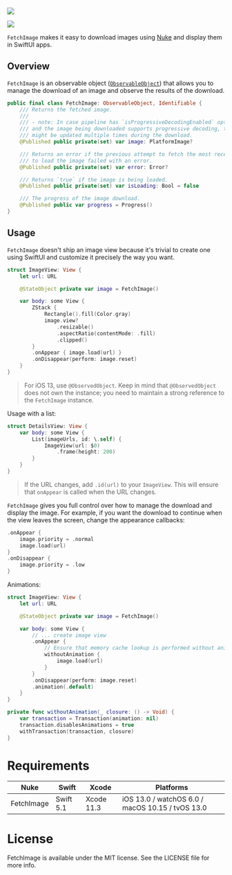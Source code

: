 <br/>

<img alr="fetchimage library logo" src="https://user-images.githubusercontent.com/1567433/110703387-b6c58000-81c1-11eb-806d-8f9d97dc5ecd.png">

<p align="left">
<img src="https://img.shields.io/badge/platforms-iOS%2C%20macOS%2C%20watchOS%2C%20tvOS-lightgrey.svg">
</p>

`FetchImage` makes it easy to download images using [Nuke](https://github.com/kean/Nuke) and display them in SwiftUI apps.

## Overview

`FetchImage` is an observable object ([`ObservableObject`](https://developer.apple.com/documentation/combine/observableobject)) that allows you to manage the download of an image and observe the results of the download.

```swift
public final class FetchImage: ObservableObject, Identifiable {
    /// Returns the fetched image.
    ///
    /// - note: In case pipeline has `isProgressiveDecodingEnabled` option enabled
    /// and the image being downloaded supports progressive decoding, the `image`
    /// might be updated multiple times during the download.
    @Published public private(set) var image: PlatformImage?

    /// Returns an error if the previous attempt to fetch the most recent attempt
    /// to load the image failed with an error.
    @Published public private(set) var error: Error?

    /// Returns `true` if the image is being loaded.
    @Published public private(set) var isLoading: Bool = false

    /// The progress of the image download.
    @Published public var progress = Progress()
}
```

## Usage

`FetchImage` doesn't ship an image view because it's trivial to create one using SwiftUI and customize it precisely the way you want. 

```swift
struct ImageView: View {
    let url: URL

    @StateObject private var image = FetchImage()

    var body: some View {
        ZStack {
            Rectangle().fill(Color.gray)
            image.view?
                .resizable()
                .aspectRatio(contentMode: .fill)
                .clipped()
        }
        .onAppear { image.load(url) }
        .onDisappear(perform: image.reset)
    }
}
```

> For iOS 13, use `@ObservedObject`. Keep in mind that `@ObservedObject` does not own the instance; you need to maintain a strong reference to the `FetchImage` instance.

Usage with a list:

```swift
struct DetailsView: View {
    var body: some View {
        List(imageUrls, id: \.self) {
            ImageView(url: $0)
                .frame(height: 200)
        }
    }
}
```

> If the URL changes, add `.id(url)` to your `ImageView`. This will ensure that `onAppear` is called when the URL changes.

`FetchImage` gives you full control over how to manage the download and display the image. For example, if you want the download to continue when the view leaves the screen, change the appearance callbacks:

```swift
.onAppear {
    image.priority = .normal
    image.load(url)
}
.onDisappear {
    image.priority = .low
}
```

Animations:

```swift
struct ImageView: View {
    let url: URL

    @StateObject private var image = FetchImage()

    var body: some View {
        // ... create image view 
        .onAppear {
            // Ensure that memory cache lookup is performed without animations
            withoutAnimation {
                image.load(url)
            }
        }
        .onDisappear(perform: image.reset)
        .animation(.default)
    }
}

private func withoutAnimation(_ closure: () -> Void) {
    var transaction = Transaction(animation: nil)
    transaction.disablesAnimations = true
    withTransaction(transaction, closure)
}
```

# Requirements

| Nuke          | Swift           | Xcode           | Platforms                                         |
|---------------|-----------------|-----------------|---------------------------------------------------|
| FetchImage     | Swift 5.1       | Xcode 11.3      | iOS 13.0 / watchOS 6.0 / macOS 10.15 / tvOS 13.0  |

# License

FetchImage is available under the MIT license. See the LICENSE file for more info.
